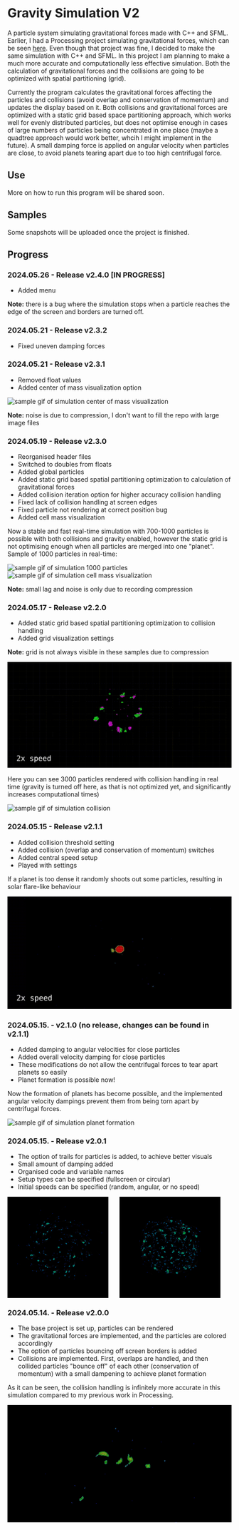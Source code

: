 # Gravity Simulation V2

A particle system simulating gravitational forces made with C++ and SFML. Earlier, I had a Processing project simulating gravitational forces, which can be seen [here](https://github.com/balintjanik/gravity_simulation). Even though that project was fine, I decided to make the same simulation with C++ and SFML. In this project I am planning to make a much more accurate and computationally less effective simulation. Both the calculation of gravitational forces and the collisions are going to be optimized with spatial partitioning (grid).

Currently the program calculates the gravitational forces affecting the particles and collisions (avoid overlap and conservation of momentum) and updates the display based on it. Both collisions and gravitational forces are optimized with a static grid based space partitioning approach, which works well for evenly distributed particles, but does not optimise enough in cases of large numbers of particles being concentrated in one place (maybe a quadtree approach would work better, whcih I might implement in the future). A small damping force is applied on angular velocity when particles are close, to avoid planets tearing apart due to too high centrifugal force.

## Use
More on how to run this program will be shared soon.

## Samples
Some snapshots will be uploaded once the project is finished.

## Progress

### 2024.05.26 - Release v2.4.0 [IN PROGRESS]
 - Added menu
 
**Note:** there is a bug where the simulation stops when a particle reaches the edge of the screen and borders are turned off.

### 2024.05.21 - Release v2.3.2
 - Fixed uneven damping forces

### 2024.05.21 - Release v2.3.1
 - Removed float values
 - Added center of mass visualization option

<img src="data/sample_v2.3.1_1_com_visualization_cropped.gif" alt="sample gif of simulation center of mass visualization">

**Note:** noise is due to compression, I don't want to fill the repo with large image files

### 2024.05.19 - Release v2.3.0
 - Reorganised header files
 - Switched to doubles from floats
 - Added global particles
 - Added static grid based spatial partitioning optimization to calculation of gravitational forces
 - Added collision iteration option for higher accuracy collision handling
 - Fixed lack of collision handling at screen edges
 - Fixed particle not rendering at correct position bug
 - Added cell mass visualization

Now a stable and fast real-time simulation with 700-1000 particles is possible with both collisions and gravity enabled, however the static grid is not optimising enough when all particles are merged into one "planet". Sample of 1000 particles in real-time:

<img src="data/sample_v2.3.0_1_cropped.gif" alt="sample gif of simulation 1000 particles">

<img src="data/sample_v2.3.0_2_cellmass_visualization_cropped_2.gif" alt="sample gif of simulation cell mass visualization">

**Note:** small lag and noise is only due to recording compression


### 2024.05.17 - Release v2.2.0
 - Added static grid based spatial partitioning optimization to collision handling
 - Added grid visualization settings

**Note:** grid is not always visible in these samples due to compression

<img src="data/sample_v2.2.0_1_gridvisuals_cropped.gif" alt="sample gif of simulation grid visualisation">

Here you can see 3000 particles rendered with collision handling in real time (gravity is turned off here, as that is not optimized yet, and significantly increases computational times)

<img src="data/sample_v2.2.0_2_collision_cropped_2.gif" alt="sample gif of simulation collision">

### 2024.05.15 - Release v2.1.1
 - Added collision threshold setting
 - Added collision (overlap and conservation of momentum) switches
 - Added central speed setup
 - Played with settings

If a planet is too dense it randomly shoots out some particles, resulting in solar flare-like behaviour

<img src="data/sample_v2.1.1_1_solarflare_cropped.gif" alt="sample gif of simulation solar flare">

### 2024.05.15. - v2.1.0 (no release, changes can be found in v2.1.1)
 - Added damping to angular velocities for close particles
 - Added overall velocity damping for close particles
 - These modifications do not allow the centrifugal forces to tear apart planets so easily
 - Planet formation is possible now!

Now the formation of planets has become possible, and the implemented angular velocity dampings prevent them from being torn apart by centrifugal forces.

<img src="data/sample_v2.1.0_1_planet_cropped.gif" alt="sample gif of simulation planet formation">

### 2024.05.15. - Release v2.0.1
 - The option of trails for particles is added, to achieve better visuals
 - Small amount of damping added
 - Organised code and variable names
 - Setup types can be specified (fullscreen or circular)
 - Initial speeds can be specified (random, angular, or no speed)

<div style="display: flex;">
    <img src="data/sample_v2.0.1_circular_1.png" alt="sample image of simulation circular setup" style="width: 45%; margin-right: 5%;">
    <img src="data/sample_v2.0.1_circular_2.png" alt="sample image of simulation circular setup" style="width: 45%;">
</div>

### 2024.05.14. - Release v2.0.0
 - The base project is set up, particles can be rendered
 - The gravitational forces are implemented, and the particles are colored accordingly
 - The option of particles bouncing off screen borders is added
 - Collisions are implemented. First, overlaps are handled, and then collided particles "bounce off" of each other (conservation of momentum) with a small dampening to achieve planet formation

As it can be seen, the collision handling is infinitely more accurate in this simulation compared to my previous work in Processing.

<img src="data/sample_v2.0.1_2_cropped.gif" alt="sample gif of simulation">
